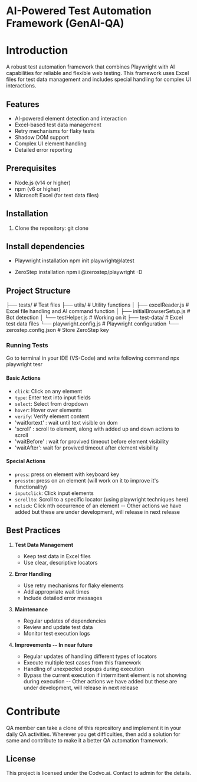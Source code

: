 # AI-Powered Test Automation Framework (GenAI-QA)

# Introduction 
A robust test automation framework that combines Playwright with AI capabilities for reliable and flexible web testing. This framework uses Excel files for test data management and includes special handling for complex UI interactions.

## Features
- AI-powered element detection and interaction
- Excel-based test data management
- Retry mechanisms for flaky tests
- Shadow DOM support
- Complex UI element handling
- Detailed error reporting

## Prerequisites
- Node.js (v14 or higher)
- npm (v6 or higher)
- Microsoft Excel (for test data files)

## Installation
1. Clone the repository:
git clone <repository-url>

## Install dependencies
- Playwright installation
npm init playwright@latest

- ZeroStep installation
npm i @zerostep/playwright -D

## Project Structure
├── tests/ # Test files
├── utils/ # Utility functions
│ ├── excelReader.js # Excel file handling and AI command function
│ ├── initialBrowserSetup.js # Bot detection
│ └── testHelper.js # Working on it
├── test-data/ # Excel test data files
└── playwright.config.js # Playwright configuration
└── zerostep.config.json # Store ZeroStep key

### Running Tests
Go to terminal in your IDE (VS-Code) and write following command
npx playwright tesr

#### Basic Actions
- `click`: Click on any element
- `type`: Enter text into input fields
- `select`: Select from dropdown
- `hover`: Hover over elements
- `verify`: Verify element content
- 'waitfortext' : wait until text visible on dom
- 'scroll' : scroll to element, along with added up and down actions to scroll
- 'waitBefore' : wait for provived timeout before element visibility
- 'waitAfter': wait for provived timeout after element visibility

#### Special Actions
- `press`: press on element with keyboard key
- `pressto`: press on an element (will work on it to improve it's functionality)
- `inputclick`: Click input elements
- `scrollto`: Scroll to a specific locator (using playwright techniques here)
- `nclick`: Click nth occurrence of an element
-- Other actions we have added but these are under development, will release in next release


## Best Practices
1. **Test Data Management**
   - Keep test data in Excel files
   - Use clear, descriptive locators

2. **Error Handling**
   - Use retry mechanisms for flaky elements
   - Add appropriate wait times
   - Include detailed error messages

3. **Maintenance**
   - Regular updates of dependencies
   - Review and update test data
   - Monitor test execution logs

4. **Improvements -- In near future**
   - Regular updates of handling different types of locators
   - Execute multiple test cases from this framework
   - Handling of unexpected popups during execution
   - Bypass the current execution if intermittent element is not showing during execution
   -- Other actions we have added but these are under development, will release in next release

# Contribute
QA member can take a clone of this reprository and implement it in your daily QA activities. Wherever you get difficulties, then add a solution for same and contribute to make it a better QA automation framework.

## License
This project is licensed under the Codvo.ai. Contact to admin for the details.